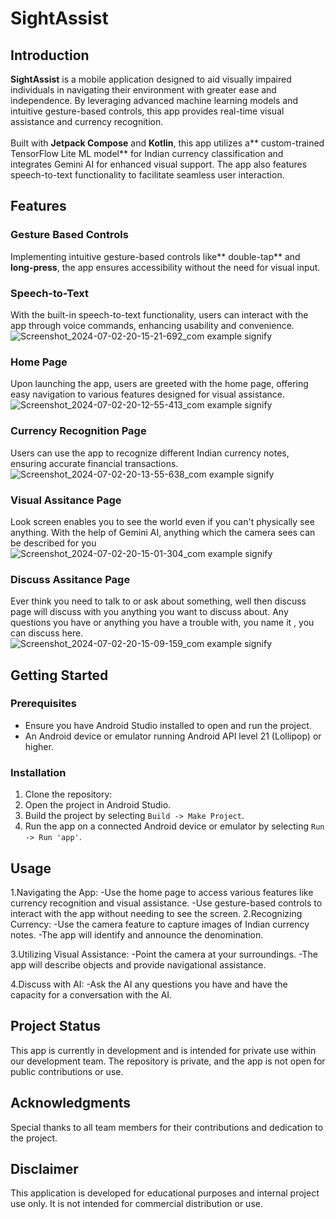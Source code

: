 # SightAssist

## Introduction
**SightAssist** is a mobile application designed to aid visually impaired individuals in navigating their environment with greater ease and independence. By leveraging advanced machine learning models and intuitive gesture-based controls, this app provides real-time visual assistance and currency recognition.
<br/>
<br/>
Built with **Jetpack Compose** and **Kotlin**, this app utilizes a** custom-trained TensorFlow Lite ML model** for Indian currency classification and integrates Gemini AI for enhanced visual support. The app also features speech-to-text functionality to facilitate seamless user interaction.
## Features
### Gesture Based Controls
Implementing intuitive gesture-based controls like** double-tap** and **long-press**, the app ensures accessibility without the need for visual input.

### Speech-to-Text
With the built-in speech-to-text functionality, users can interact with the app through voice commands, enhancing usability and convenience.
![Screenshot_2024-07-02-20-15-21-692_com example signify](https://github.com/SimonShangpliang/SightAssist/assets/118509034/9fb3f65c-038d-4d5a-a457-363f6ca7fac2)


### Home Page
Upon launching the app, users are greeted with the home page, offering easy navigation to various features designed for visual assistance.
![Screenshot_2024-07-02-20-12-55-413_com example signify](https://github.com/SimonShangpliang/SightAssist/assets/118509034/3aa3a0f0-b174-48dc-8d95-66a92fcef0cf)

### Currency Recognition Page
Users can use the app to recognize different Indian currency notes, ensuring accurate financial transactions.
![Screenshot_2024-07-02-20-13-55-638_com example signify](https://github.com/SimonShangpliang/SightAssist/assets/118509034/0080886e-9e02-4015-acdc-3daf3691895c)

### Visual Assitance Page
Look screen enables you to see the world even if you can't physically see anything. With the help of Gemini AI, anything which the camera sees can be described for you
![Screenshot_2024-07-02-20-15-01-304_com example signify](https://github.com/SimonShangpliang/SightAssist/assets/118509034/1f2dbbe3-2349-4c89-b533-5b9b5ace851a)

### Discuss Assitance Page
Ever think you need to talk to or ask about something, well then discuss page will discuss with you anything you want to discuss about. Any questions you have or anything you have a trouble with, you name it , you can discuss here.
![Screenshot_2024-07-02-20-15-09-159_com example signify](https://github.com/SimonShangpliang/SightAssist/assets/118509034/6f64623d-2506-4b0d-9aee-09186ba83e60)


## Getting Started

### Prerequisites
- Ensure you have Android Studio installed to open and run the project.
- An Android device or emulator running Android API level 21 (Lollipop) or higher.

### Installation
1. Clone the repository:
2. Open the project in Android Studio.
3. Build the project by selecting `Build -> Make Project`.
4. Run the app on a connected Android device or emulator by selecting `Run -> Run 'app'`.

## Usage
1.Navigating the App:
-Use the home page to access various features like currency recognition and visual assistance.
-Use gesture-based controls to interact with the app without needing to see the screen.
2.Recognizing Currency:
-Use the camera feature to capture images of Indian currency notes.
-The app will identify and announce the denomination.

3.Utilizing Visual Assistance:
-Point the camera at your surroundings.
-The app will describe objects and provide navigational assistance.

4.Discuss with AI:
-Ask the AI any questions you have and have the capacity for a conversation with the AI.
  
## Project Status
This app is currently in development and is intended for private use within our development team. The repository is private, and the app is not open for public contributions or use.

## Acknowledgments
Special thanks to all team members for their contributions and dedication to the project.

## Disclaimer
This application is developed for educational purposes and internal project use only. It is not intended for commercial distribution or use.


